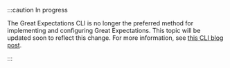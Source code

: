 :::caution In progress

The Great Expectations CLI is no longer the preferred method for implementing and configuring Great Expectations. This topic will be updated soon to reflect this change. For more information, see [this CLI blog post](https://greatexpectations.io/blog/).

:::